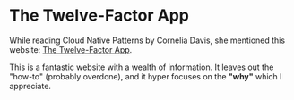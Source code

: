 # The Twelve-Factor App

While reading Cloud Native Patterns by Cornelia Davis, she mentioned
this website: [The Twelve-Factor App](https://12factor.net/).

This is a fantastic website with a wealth of information. It leaves out
the "how-to" (probably overdone), and it hyper focuses on the
**"why"** which I appreciate.

